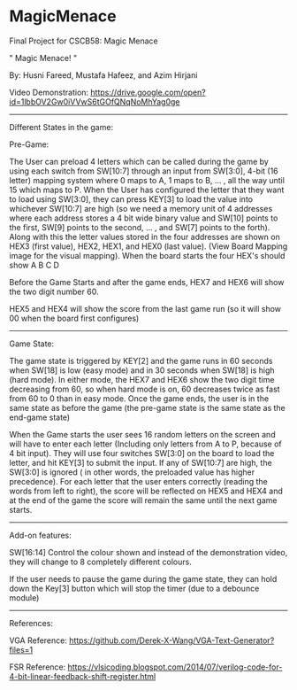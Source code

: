 # MagicMenace
Final Project for CSCB58: Magic Menace


" Magic Menace! "

By: Husni Fareed, Mustafa Hafeez, and Azim Hirjani

Video Demonstration:
https://drive.google.com/open?id=1lbbOV2Gw0iVVwS6tGOfQNqNoMhYag0ge

------------------------------

Different States in the game:

Pre-Game:

The User can preload 4 letters which can be called during the game by using each switch from SW[10:7] 
through an input from SW[3:0], 4-bit (16 letter) mapping system where 0 maps to A, 1 maps to B, ... , 
all the way until 15 which maps to P. When the User has configured the letter that they want to load 
using SW[3:0], they can press KEY[3] to load the value into whichever SW[10:7] are high (so we need a
memory unit of 4 addresses where each address stores a 4 bit wide binary value and SW[10] points to 
the first, SW[9] points to the second, ... , and SW[7] points to the forth). Along with this the letter
values stored in the four addresses are shown on HEX3 (first value), HEX2, HEX1, and HEX0 (last value). 
(View Board Mapping image for the visual mapping). When the board starts the four HEX's should show A B C D

Before the Game Starts and after the game ends, HEX7 and HEX6 will show the two digit number 60.

HEX5 and HEX4 will show the score from the last game run (so it will show 00 when the board first configures)

------------------------------

Game State:

The game state is triggered by KEY[2] and the game runs in 60 seconds when SW[18] is low (easy mode) and 
in 30 seconds when SW[18] is high (hard mode).  In either mode, the HEX7 and HEX6 show the two digit time 
decreasing from 60, so when hard mode is on, 60 decreases twice as fast from 60 to 0 than in easy mode.
Once the game ends, the user is in the same state as before the game (the pre-game state is the same state 
as the end-game state)

When the Game  starts the user sees 16 random letters on the screen and will have to enter each letter 
(Including only letters from A to P, because of 4 bit input). They will use four switches SW[3:0] on
the board to load the letter, and hit KEY[3] to submit the input.  If any of SW[10:7] are high,
the SW[3:0] is ignored ( in other words, the preloaded value has higher precedence). For each 
letter that the user enters correctly (reading the words from left to right), the score will be 
reflected on HEX5 and HEX4 and at the end of the game the score will remain the same until the next game starts.

------------------------------

Add-on features:

SW[16:14] Control the colour shown and instead of the demonstration video, they will change to 8 completely different colours.

If the user needs to pause the game during the game state, they can hold down the Key[3] button which will stop the timer 
(due to a debounce module)

------------------------------

References:

VGA Reference: https://github.com/Derek-X-Wang/VGA-Text-Generator?files=1

FSR Reference: https://vlsicoding.blogspot.com/2014/07/verilog-code-for-4-bit-linear-feedback-shift-register.html
